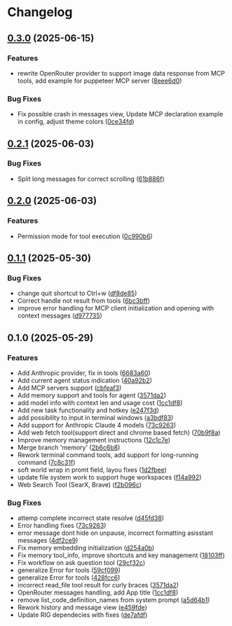 # Changelog

## [0.3.0](https://github.com/hcengineering/huly-coder/compare/huly-coder-v0.2.1...huly-coder-v0.3.0) (2025-06-15)


### Features

* rewrite OpenRouter provider to support image data response from MCP tools, add example for puppeteer MCP server ([8eee6d0](https://github.com/hcengineering/huly-coder/commit/8eee6d044873bb402f1d4cdfe1332e7a05077606))


### Bug Fixes

* Fix possible crash in messages view, Update MCP declaration example in config, adjust theme colors ([0ce34fd](https://github.com/hcengineering/huly-coder/commit/0ce34fd1eb94349b946c48987a4bd318c2829616))

## [0.2.1](https://github.com/hcengineering/huly-coder/compare/huly-coder-v0.2.0...huly-coder-v0.2.1) (2025-06-03)


### Bug Fixes

* Split long messages for correct scrolling ([61b886f](https://github.com/hcengineering/huly-coder/commit/61b886f39d2cdf9851ad76fe08a3adcc31065163))

## [0.2.0](https://github.com/hcengineering/huly-coder/compare/huly-coder-v0.1.1...huly-coder-v0.2.0) (2025-06-03)


### Features

* Permission mode for tool execution ([0c990b6](https://github.com/hcengineering/huly-coder/commit/0c990b6206f4a962c5b6801fa5992ec1bfb20518))

## [0.1.1](https://github.com/hcengineering/huly-coder/compare/huly-coder-v0.1.0...huly-coder-v0.1.1) (2025-05-30)


### Bug Fixes

* change quit shortcut to Ctrl+w ([df8de85](https://github.com/hcengineering/huly-coder/commit/df8de850c32f5e5d0a2047e567636ac5c326be0f))
* Correct handle not result from tools ([6bc3bff](https://github.com/hcengineering/huly-coder/commit/6bc3bfff39bfa2b738ab42e9016c01bbb137e379))
* improve error handling for MCP client initialization and opening with context messages ([d977735](https://github.com/hcengineering/huly-coder/commit/d977735044ea324e2a106bcdc604022272ff221c))

## 0.1.0 (2025-05-29)


### Features

* Add Anthropic provider, fix in tools ([6683a60](https://github.com/hcengineering/huly-coder/commit/6683a60baca9e0e6b09c765a556de5db97918ec7))
* Add current agent status indication ([40a92b2](https://github.com/hcengineering/huly-coder/commit/40a92b22067965e2c9e27d24b3e6d5ce888b9a99))
* Add MCP servers support ([cbfeaf3](https://github.com/hcengineering/huly-coder/commit/cbfeaf3ea141134a204ade7121104f3e70750c65))
* Add memory support and tools for agent ([3571da2](https://github.com/hcengineering/huly-coder/commit/3571da28622a01da92c50d1daa61ab8dc8910575))
* add model info with context len and usage cost ([1cc1df8](https://github.com/hcengineering/huly-coder/commit/1cc1df86360eb9838c6220d52780a82da6e5b589))
* Add new task functionality and hotkey ([e247f3d](https://github.com/hcengineering/huly-coder/commit/e247f3d2833e9958b2bfaab39a1c11d5f6563ae2))
* add possibility to input in terminal windows ([a3bdf83](https://github.com/hcengineering/huly-coder/commit/a3bdf83458afad40110b5f164044b2a83c7c210f))
* Add support for Anthropic Claude 4 models ([73c9263](https://github.com/hcengineering/huly-coder/commit/73c926336489ccf27434045be460428897831a33))
* Add web fetch tool(support direct and chrome based fetch) ([70b9f8a](https://github.com/hcengineering/huly-coder/commit/70b9f8a9296dab7e14957ee2bc1e098a76129377))
* Improve memory management instructions ([12c1c7e](https://github.com/hcengineering/huly-coder/commit/12c1c7ece9107b905e33dfe3496e0bd202c4f002))
* Merge branch 'memory' ([2b6c6b8](https://github.com/hcengineering/huly-coder/commit/2b6c6b8d120f6c17db4722e246214aae925025d2))
* Rework terminal command tools, add support for long-running command ([7c8c31f](https://github.com/hcengineering/huly-coder/commit/7c8c31f596a41806590c61d1e300c85d1c9e8839))
* soft world wrap in promt field, layou fixes ([1d2fbee](https://github.com/hcengineering/huly-coder/commit/1d2fbeebd53e17e520d9b9bddceadf0e97c99f8b))
* update file system work to support huge workspaces ([f14a992](https://github.com/hcengineering/huly-coder/commit/f14a992451c67022282d7c00e581a6f76ba55fcf))
* Web Search Tool (SearX, Brave) ([f2b096c](https://github.com/hcengineering/huly-coder/commit/f2b096ce1436330a1ca5f310761281c1b846f7a8))


### Bug Fixes

* attemp complete incorrect state resolve ([d45fd38](https://github.com/hcengineering/huly-coder/commit/d45fd384c1d51c5ebfe7516205f3ae75d3ee5a3a))
* Error handling fixes ([73c9263](https://github.com/hcengineering/huly-coder/commit/73c926336489ccf27434045be460428897831a33))
* error message dont hide on unpause, incorrect formatting asisstant messages ([4df2ce9](https://github.com/hcengineering/huly-coder/commit/4df2ce984593a84acd63b8fbae236474b3081a23))
* Fix memory embedding initialization ([d254a0b](https://github.com/hcengineering/huly-coder/commit/d254a0baf50ec6af392bcafe54d79be0551c75ca))
* Fix memory tool_info, improve shortcuts and key management ([18103ff](https://github.com/hcengineering/huly-coder/commit/18103ff13b85c73a8c55f89e32dceb4b16c8267b))
* Fix workflow on ask question tool ([29cf32c](https://github.com/hcengineering/huly-coder/commit/29cf32c027386937f76ac4edbbbd11e53b040782))
* generalize Error for tools ([59cf099](https://github.com/hcengineering/huly-coder/commit/59cf099adaade3bf5c66881f630e4e592235b008))
* generalize Error for tools ([428fcc6](https://github.com/hcengineering/huly-coder/commit/428fcc622281b4be343e8335ee053b374d67f0b7))
* incorrect read_file tool result for curly braces ([3571da2](https://github.com/hcengineering/huly-coder/commit/3571da28622a01da92c50d1daa61ab8dc8910575))
* OpenRouter messages handling, add App title ([1cc1df8](https://github.com/hcengineering/huly-coder/commit/1cc1df86360eb9838c6220d52780a82da6e5b589))
* remove list_code_definition_names from system prompt ([a5d64b1](https://github.com/hcengineering/huly-coder/commit/a5d64b14982be5571d068ab5a0c4cab8012ddf07))
* Rework history and message view ([e459fde](https://github.com/hcengineering/huly-coder/commit/e459fde5fc86d438afd464a4aadad8f577b0eb7f))
* Update RIG dependecies with fixes ([de7afdf](https://github.com/hcengineering/huly-coder/commit/de7afdfa9f233942f46ced485f2602aaa02ffdb0))
